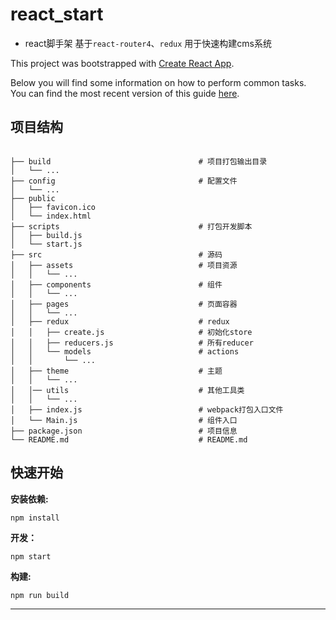 # react_start

* react脚手架 基于`react-router4`、`redux` 用于快速构建cms系统

This project was bootstrapped with [Create React App](https://github.com/facebookincubator/create-react-app).

Below you will find some information on how to perform common tasks.<br>
You can find the most recent version of this guide [here](https://github.com/facebookincubator/create-react-app/blob/master/packages/react-scripts/template/README.md).


## 项目结构

```

├── build                                 # 项目打包输出目录
│   └── ...
├── config                                # 配置文件
│   └── ...
├── public
│   ├── favicon.ico
│   └── index.html
├── scripts                               # 打包开发脚本
│   ├── build.js
│   └── start.js
├── src                                   # 源码
│   ├── assets                            # 项目资源
│   │   └── ...
│   ├── components                        # 组件
│   │   └── ...
│   ├── pages                             # 页面容器
│   │   └── ...
│   ├── redux                             # redux
│   │   ├── create.js                     # 初始化store
│   │   ├── reducers.js                   # 所有reducer
│   │   └── models                        # actions
│   │       └── ...
│   ├── theme                             # 主题
│   │   └── ...
│   │── utils                             # 其他工具类
│   │   └── ...
│   ├── index.js                          # webpack打包入口文件
│   └── Main.js                           # 组件入口
├── package.json                          # 项目信息
└── README.md                             # README.md

```

## 快速开始

**安装依赖:**

``npm install``

**开发：**

``npm start``

**构建:**

``npm run build``

*****